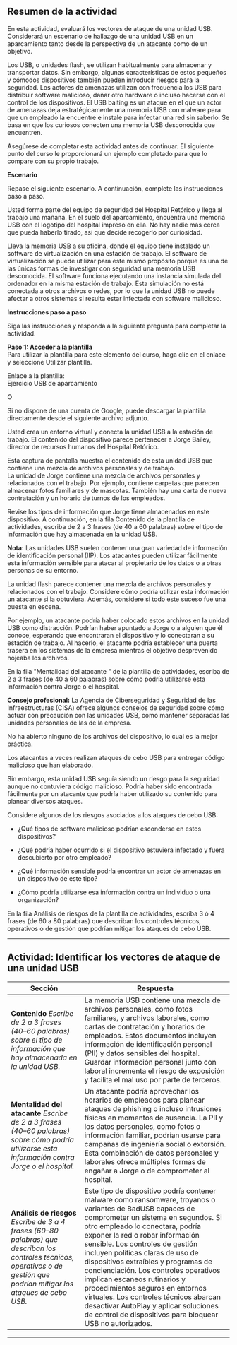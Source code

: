 
## **Resumen de la actividad**

En esta actividad, evaluará los vectores de ataque de una unidad USB. Considerará un escenario de hallazgo de una unidad USB en un aparcamiento tanto desde la perspectiva de un atacante como de un objetivo.

Los USB, o unidades flash, se utilizan habitualmente para almacenar y transportar datos. Sin embargo, algunas características de estos pequeños y cómodos dispositivos también pueden introducir riesgos para la seguridad. Los actores de amenazas utilizan con frecuencia los USB para distribuir software malicioso, dañar otro hardware o incluso hacerse con el control de los dispositivos. El USB baiting es un ataque en el que un actor de amenazas deja estratégicamente una memoria USB con malware para que un empleado la encuentre e instale para infectar una red sin saberlo. Se basa en que los curiosos conecten una memoria USB desconocida que encuentren.

Asegúrese de completar esta actividad antes de continuar. El siguiente punto del curso le proporcionará un ejemplo completado para que lo compare con su propio trabajo.

**Escenario**

Repase el siguiente escenario. A continuación, complete las instrucciones paso a paso.

Usted forma parte del equipo de seguridad del Hospital Retórico y llega al trabajo una mañana. En el suelo del aparcamiento, encuentra una memoria USB con el logotipo del hospital impreso en ella. No hay nadie más cerca que pueda haberlo tirado, así que decide recogerlo por curiosidad.

Lleva la memoria USB a su oficina, donde el equipo tiene instalado un software de virtualización en una estación de trabajo. El software de virtualización se puede utilizar para este mismo propósito porque es una de las únicas formas de investigar con seguridad una memoria USB desconocida. El software funciona ejecutando una instancia simulada del ordenador en la misma estación de trabajo. Esta simulación no está conectada a otros archivos o redes, por lo que la unidad USB no puede afectar a otros sistemas si resulta estar infectada con software malicioso.

**Instrucciones paso a paso**

Siga las instrucciones y responda a la siguiente pregunta para completar la actividad.

**Paso 1: Acceder a la plantilla**  
Para utilizar la plantilla para este elemento del curso, haga clic en el enlace y seleccione Utilizar plantilla.

Enlace a la plantilla:  
Ejercicio USB de aparcamiento

O

Si no dispone de una cuenta de Google, puede descargar la plantilla directamente desde el siguiente archivo adjunto.

Usted crea un entorno virtual y conecta la unidad USB a la estación de trabajo. El contenido del dispositivo parece pertenecer a Jorge Bailey, director de recursos humanos del Hospital Retórico.

Esta captura de pantalla muestra el contenido de esta unidad USB que contiene una mezcla de archivos personales y de trabajo.  
La unidad de Jorge contiene una mezcla de archivos personales y relacionados con el trabajo. Por ejemplo, contiene carpetas que parecen almacenar fotos familiares y de mascotas. También hay una carta de nueva contratación y un horario de turnos de los empleados.

Revise los tipos de información que Jorge tiene almacenados en este dispositivo. A continuación, en la fila Contenido de la plantilla de actividades, escriba de 2 a 3 frases (de 40 a 60 palabras) sobre el tipo de información que hay almacenada en la unidad USB.

**Nota:** Las unidades USB suelen contener una gran variedad de información de identificación personal (IIP). Los atacantes pueden utilizar fácilmente esta información sensible para atacar al propietario de los datos o a otras personas de su entorno.

La unidad flash parece contener una mezcla de archivos personales y relacionados con el trabajo. Considere cómo podría utilizar esta información un atacante si la obtuviera. Además, considere si todo este suceso fue una puesta en escena.

Por ejemplo, un atacante podría haber colocado estos archivos en la unidad USB como distracción. Podrían haber apuntado a Jorge o a alguien que él conoce, esperando que encontraran el dispositivo y lo conectaran a su estación de trabajo. Al hacerlo, el atacante podría establecer una puerta trasera en los sistemas de la empresa mientras el objetivo desprevenido hojeaba los archivos.

En la fila "Mentalidad del atacante " de la plantilla de actividades, escriba de 2 a 3 frases (de 40 a 60 palabras) sobre cómo podría utilizarse esta información contra Jorge o el hospital.

**Consejo profesional:** La Agencia de Ciberseguridad y Seguridad de las Infraestructuras (CISA) ofrece algunos consejos de seguridad sobre cómo actuar con precaución con las unidades USB, como mantener separadas las unidades personales de las de la empresa.

No ha abierto ninguno de los archivos del dispositivo, lo cual es la mejor práctica.

Los atacantes a veces realizan ataques de cebo USB para entregar código malicioso que han elaborado.

Sin embargo, esta unidad USB seguía siendo un riesgo para la seguridad aunque no contuviera código malicioso. Podría haber sido encontrada fácilmente por un atacante que podría haber utilizado su contenido para planear diversos ataques.

Considere algunos de los riesgos asociados a los ataques de cebo USB:

- ¿Qué tipos de software malicioso podrían esconderse en estos dispositivos?
    
- ¿Qué podría haber ocurrido si el dispositivo estuviera infectado y fuera descubierto por otro empleado?
    
- ¿Qué información sensible podría encontrar un actor de amenazas en un dispositivo de este tipo?
    
- ¿Cómo podría utilizarse esa información contra un individuo o una organización?
    

En la fila Análisis de riesgos de la plantilla de actividades, escriba 3 ó 4 frases (de 60 a 80 palabras) que describan los controles técnicos, operativos o de gestión que podrían mitigar los ataques de cebo USB.

---

## **Actividad: Identificar los vectores de ataque de una unidad USB**

|**Sección**|**Respuesta**|
|---|---|
|**Contenido** _Escribe de 2 a 3 frases (40–60 palabras) sobre el tipo de información que hay almacenada en la unidad USB._|La memoria USB contiene una mezcla de archivos personales, como fotos familiares, y archivos laborales, como cartas de contratación y horarios de empleados. Estos documentos incluyen información de identificación personal (PII) y datos sensibles del hospital. Guardar información personal junto con laboral incrementa el riesgo de exposición y facilita el mal uso por parte de terceros.|
|**Mentalidad del atacante** _Escribe de 2 a 3 frases (40–60 palabras) sobre cómo podría utilizarse esta información contra Jorge o el hospital._|Un atacante podría aprovechar los horarios de empleados para planear ataques de phishing o incluso intrusiones físicas en momentos de ausencia. La PII y los datos personales, como fotos o información familiar, podrían usarse para campañas de ingeniería social o extorsión. Esta combinación de datos personales y laborales ofrece múltiples formas de engañar a Jorge o de comprometer al hospital.|
|**Análisis de riesgos** _Escribe de 3 a 4 frases (60–80 palabras) que describan los controles técnicos, operativos o de gestión que podrían mitigar los ataques de cebo USB._|Este tipo de dispositivo podría contener malware como ransomware, troyanos o variantes de BadUSB capaces de comprometer un sistema en segundos. Si otro empleado lo conectara, podría exponer la red o robar información sensible. Los controles de gestión incluyen políticas claras de uso de dispositivos extraíbles y programas de concienciación. Los controles operativos implican escaneos rutinarios y procedimientos seguros en entornos virtuales. Los controles técnicos abarcan desactivar AutoPlay y aplicar soluciones de control de dispositivos para bloquear USB no autorizados.|

---

